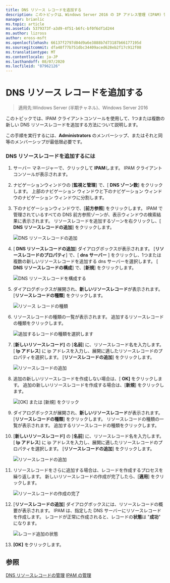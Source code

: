 ```yaml
---
title: DNS リソース レコードを追加する
description: このトピックは、Windows Server 2016 の IP アドレス管理 (IPAM) 管理ガイドに含まれています。
manager: brianlic
ms.topic: article
ms.assetid: 5379373f-a3d9-4f51-b6fc-bf0f6df1d244
ms.author: lizross
author: eross-msft
ms.openlocfilehash: 66137f2797d04d9a6e3888b7d73187b66177195d
ms.sourcegitcommit: dfa48f77b751dbc34409aced628eb2f17c912f08
ms.translationtype: MT
ms.contentlocale: ja-JP
ms.lasthandoff: 08/07/2020
ms.locfileid: "87962126"
---
```

# <a name="add-a-dns-resource-record"></a>DNS リソース レコードを追加する

>適用先:Windows Server (半期チャネル)、Windows Server 2016

このトピックでは、IPAM クライアントコンソールを使用して、1つまたは複数の新しい DNS リソースレコードを追加する方法について説明します。

この手順を実行するには、**Administrators** のメンバーシップ、またはそれと同等のメンバーシップが最低限必要です。

### <a name="to-add-a-dns-resource-record"></a>DNS リソースレコードを追加するには

1.  サーバー マネージャーで、クリックして  **IPAM**します。 IPAM クライアントコンソールが表示されます。

2.  ナビゲーションウィンドウの [**監視と管理**] で、[ **DNS ゾーン数**] をクリックします。  上部のナビゲーション ウィンドウと下のナビゲーション ウィンドウのナビゲーション ウィンドウに分割します。

3.  下のナビゲーションウィンドウで、[**前方参照**] をクリックします。 IPAM で管理されているすべての DNS 前方参照ゾーンが、表示ウィンドウの検索結果に表示されます。 リソースレコードを追加するゾーンを右クリックし、[ **DNS リソースレコードの追加**] をクリックします。

    ![DNS リソースレコードの追加](../../media/Add-a-DNS-Resource-Record/ipam_DNSrr_01.jpg)

4.  [ **DNS リソースレコードの追加**] ダイアログボックスが表示されます。 [**リソースレコードのプロパティ**] で、[ **dns サーバー** ] をクリックし、1つまたは複数の新しいリソースレコードを追加する dns サーバーを選択します。 [ **DNS リソースレコードの構成**] で、[**新規**] をクリックします。

    ![DNS リソースレコードを構成する](../../media/Add-a-DNS-Resource-Record/ipam_DNSrr_02.jpg)

5.  ダイアログボックスが展開され、**新しいリソースレコード**が表示されます。 [**リソースレコードの種類**] をクリックします。

    ![リソース レコードの種類](../../media/Add-a-DNS-Resource-Record/ipam_DNSrr_03.jpg)

6.  リソースレコードの種類の一覧が表示されます。 追加するリソースレコードの種類をクリックします。

    ![追加するレコードの種類を選択します](../../media/Add-a-DNS-Resource-Record/ipam_DNSrr_04.jpg)

7.  [**新しいリソースレコード]** の [**名前**] に、リソースレコード名を入力します。 [ **Ip アドレス**] に ip アドレスを入力し、展開に適したリソースレコードのプロパティを選択します。 [**リソースレコードの追加**] をクリックします。

    ![リソースレコードの追加](../../media/Add-a-DNS-Resource-Record/ipam_DNSrr_06.jpg)

8.  追加の新しいリソースレコードを作成しない場合は、[ **OK]** をクリックします。 追加の新しいリソースレコードを作成する場合は、[**新規**] をクリックします。

    ![[OK] または [新規] をクリック](../../media/Add-a-DNS-Resource-Record/ipam_DNSrr_r2_01.jpg)

9. ダイアログボックスが展開され、**新しいリソースレコード**が表示されます。 [**リソースレコードの種類**] をクリックします。 リソースレコードの種類の一覧が表示されます。 追加するリソースレコードの種類をクリックします。

10. [**新しいリソースレコード]** の [**名前**] に、リソースレコード名を入力します。 [ **Ip アドレス**] に ip アドレスを入力し、展開に適したリソースレコードのプロパティを選択します。 [**リソースレコードの追加**] をクリックします。

    ![リソースレコードの追加](../../media/Add-a-DNS-Resource-Record/ipam_DNSrr_r2_02.jpg)

11. リソースレコードをさらに追加する場合は、レコードを作成するプロセスを繰り返します。 新しいリソースレコードの作成が完了したら、[**適用**] をクリックします。

    ![リソースレコードの作成の完了](../../media/Add-a-DNS-Resource-Record/ipam_DNSrr_r2_03.jpg)

12. [**リソースレコードの追加**] ダイアログボックスには、リソースレコードの概要が表示されます。 IPAM は、指定した DNS サーバーにリソースレコードを作成します。 レコードが正常に作成されると、レコードの**状態**は "**成功**" になります。

    ![レコード追加の状態](../../media/Add-a-DNS-Resource-Record/ipam_DNSrr_r2_04.jpg)

13. **[OK]** をクリックします。

## <a name="see-also"></a>参照
[DNS リソースレコードの管理](DNS-Resource-Record-Management.md) 
[IPAM の管理](Manage-IPAM.md)



